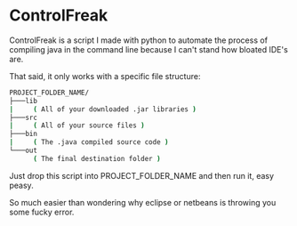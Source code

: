 # ControlFreak
ControlFreak is a script I made with python to automate the process of compiling java in the command line because I can't stand how bloated IDE's are.

That said, it only works with a specific file structure:

```bash
PROJECT_FOLDER_NAME/
├───lib
|     ( All of your downloaded .jar libraries )
├───src
|     ( All of your source files )
├───bin
|     ( The .java compiled source code )
└───out
      ( The final destination folder )
```
Just drop this script into PROJECT_FOLDER_NAME and then run it, easy peasy.

So much easier than wondering why eclipse or netbeans is throwing you some fucky error.
